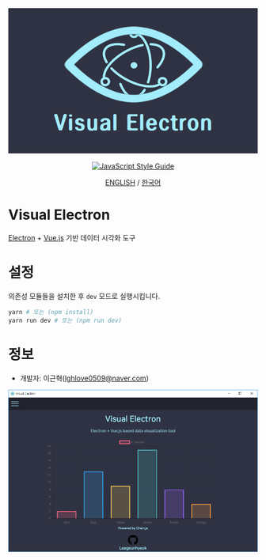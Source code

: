<div align="center">
  <img src="./logo.png">

  [![JavaScript Style Guide](https://cdn.rawgit.com/standard/standard/master/badge.svg)](https://github.com/standard/standard)

  [ENGLISH](https://github.com/leegeunhyeok/visual-electron/blob/master/README.md)
  /
  [한국어](https://github.com/leegeunhyeok/visual-electron/blob/master/README_KR.md)
  
</div>

# Visual Electron
[Electron](https://electronjs.org/) + [Vue.js](https://vuejs.org/) 기반 데이터 시각화 도구

# 설정
의존성 모듈들을 설치한 후 `dev` 모드로 실행시킵니다.
```bash
yarn # 또는 (npm install)
yarn run dev # 또는 (npm run dev)
```

# 정보
- 개발자: 이근혁(lghlove0509@naver.com)
<div align="center">
  <img src="./information.png">
</div>
